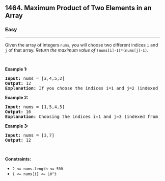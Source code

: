 <h2>1464. Maximum Product of Two Elements in an Array</h2><h3>Easy</h3><hr><div>Given the array of integers <code>nums</code>, you will choose two different indices <code>i</code> and <code>j</code> of that array. <em>Return the maximum value of</em> <code>(nums[i]-1)*(nums[j]-1)</code>.
<p>&nbsp;</p>
<p><strong>Example 1:</strong></p>

<pre style="position: relative;"><strong>Input:</strong> nums = [3,4,5,2]
<strong>Output:</strong> 12 
<strong>Explanation:</strong> If you choose the indices i=1 and j=2 (indexed from 0), you will get the maximum value, that is, (nums[1]-1)*(nums[2]-1) = (4-1)*(5-1) = 3*4 = 12. 
<div class="open_grepper_editor" title="Edit &amp; Save To Grepper"></div></pre>

<p><strong>Example 2:</strong></p>

<pre style="position: relative;"><strong>Input:</strong> nums = [1,5,4,5]
<strong>Output:</strong> 16
<strong>Explanation:</strong> Choosing the indices i=1 and j=3 (indexed from 0), you will get the maximum value of (5-1)*(5-1) = 16.
<div class="open_grepper_editor" title="Edit &amp; Save To Grepper"></div></pre>

<p><strong>Example 3:</strong></p>

<pre style="position: relative;"><strong>Input:</strong> nums = [3,7]
<strong>Output:</strong> 12
<div class="open_grepper_editor" title="Edit &amp; Save To Grepper"></div></pre>

<p>&nbsp;</p>
<p><strong>Constraints:</strong></p>

<ul>
	<li><code>2 &lt;= nums.length &lt;= 500</code></li>
	<li><code>1 &lt;= nums[i] &lt;= 10^3</code></li>
</ul>
</div>